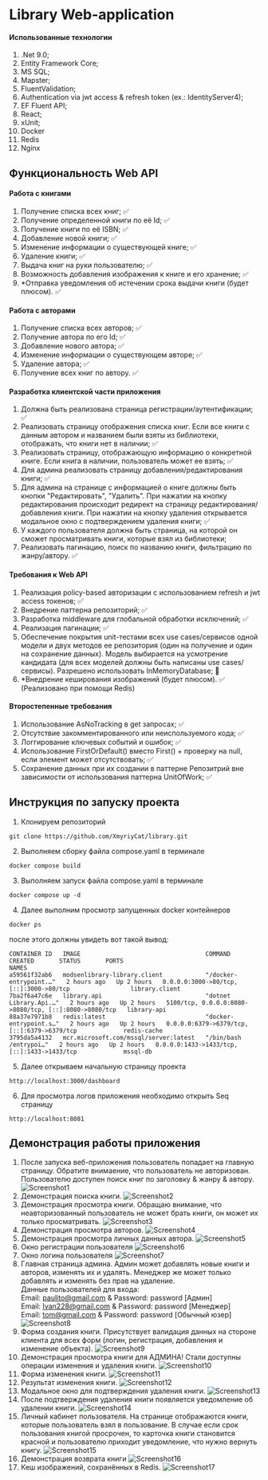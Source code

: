 # Library Web-application
#### Использованные технологии
1. .Net 9.0;
2. Entity Framework Core;
3. MS SQL;
4. Mapster;
5. FluentValidation;
6. Authentication via jwt access & refresh token (ex.: IdentityServer4);
7. EF Fluent API;
8. React;
9. xUnit;
10. Docker
11. Redis
12. Nginx

## Функциональность Web API
#### Работа с книгами
1. Получение списка всех книг; ✅
2. Получение определенной книги по её Id; ✅
3. Получение книги по её ISBN; ✅
4. Добавление новой книги; ✅
5. Изменение информации о существующей книге; ✅
6. Удаление книги; ✅
7. Выдача книг на руки пользователю; ✅
8. Возможность добавления изображения к книге и его хранение; ✅
9. *Отправка уведомления об истечении срока выдачи книги (будет плюсом). ✅

#### Работа с авторами
1. Получение списка всех авторов; ✅
2. Получение автора по его Id; ✅
3. Добавление нового автора; ✅
4. Изменение информации о существующем авторе; ✅
5. Удаление автора; ✅
6. Получение всех книг по автору. ✅

#### Разработка клиентской части приложения
1. Должна быть реализована страница регистрации/аутентификации; ✅
2. Реализовать страницу отображения списка книг. Если все книги с данным автором и названием были взяты из библиотеки, отображать, что книги нет в наличии; ✅
3. Реализовать страницу, отображающую информацию о конкретной книге. Если книга в наличии, пользователь может ее взять; ✅
4. Для админа реализовать страницу добавления/редактирования книги; ✅
5. Для админа на странице с информацией о книге должны быть кнопки "Редактировать", "Удалить". При нажатии на кнопку редактирования происходит редирект на страницу редактирования/добавления книги. При нажатии на кнопку удаления открывается модальное окно с подтверждением удаления книги; ✅
6. У каждого пользователя должна быть страница, на которой он сможет просматривать книги, которые взял из библиотеки;
7. Реализовать пагинацию, поиск по названию книги, фильтрацию по жанру/автору. ✅

#### Требования к Web API
1. Реализация policy-based авторизации с использованием refresh и jwt access токенов; ✅
2. Внедрение паттерна репозиторий; ✅
3. Разработка middleware для глобальной обработки исключений; ✅
4. Реализация пагинации; ✅
5. Обеспечение покрытия unit-тестами всех use cases/сервисов одной модели и двух методов ее репозитория (один на получение и один на сохранение данных). Модель выбирается на усмотрение кандидата (для всех моделей должны быть написаны use cases/сервисы). Разрешено использовать InMemoryDatabase; 🔁 
6. *Внедрение кеширования изображений (будет плюсом). ✅ (Реализовано  при помощи Redis)

#### Второстепенные требования
1. Использование AsNoTracking в get запросах; ✅
2. Отсутствие закомментированного или неиспользуемого кода; ✅
3. Логгирование ключевых событий и ошибок; ✅
4. Использование FirstOrDefault() вместо First() + проверку на null, если элемент может отсутствовать; ✅
5. Сохранение данных при их создании в паттерне Репозитрий вне зависимости от использования паттерна UnitOfWork; ✅

## Инструкция по запуску проекта
1. Клонируем репозиторий
```console
git clone https://github.com/XmyriyCat/library.git
```
2. Выполняем сборку файла compose.yaml в терминале
```console
docker compose build
```
3. Выполняем запуск файла compose.yaml в терминале
```console
docker compose up -d
```
4. Далее выполним просмотр запущенных docker контейнеров
```console
docker ps
```
после этого должны увидеть вот такой вывод:
```console
CONTAINER ID   IMAGE                                   COMMAND                  CREATED       STATUS       PORTS                                                   NAMES
a59561f32ab6   modsenlibrary-library.client            "/docker-entrypoint.…"   2 hours ago   Up 2 hours   0.0.0.0:3000->80/tcp, [::]:3000->80/tcp                 library.client
7ba2f6a47c6e   library.api                             "dotnet Library.Api.…"   2 hours ago   Up 2 hours   5100/tcp, 0.0.0.0:8080->8080/tcp, [::]:8080->8080/tcp   library-api
88a37e7971b8   redis:latest                            "docker-entrypoint.s…"   2 hours ago   Up 2 hours   0.0.0.0:6379->6379/tcp, [::]:6379->6379/tcp             redis-cache
3795da5a4132   mcr.microsoft.com/mssql/server:latest   "/bin/bash /entrypoi…"   2 hours ago   Up 2 hours   0.0.0.0:1433->1433/tcp, [::]:1433->1433/tcp             mssql-db
```
5. Далее открываем начальную страницу проекта
```
http://localhost:3000/dashboard
```
6. Для просмотра логов приложения необходимо открыть Seq страницу
```
http://localhost:8081
```
## Демонстрация работы приложения
1. После запуска веб-приложения пользователь попадает на главную страницу. Обратите внимаение, что пользователь не авторизован. Пользователю доступен поиск книг по заголовку & жанру & автору.
   ![Screenshot1](https://github.com/XmyriyCat/library/blob/feature/readme.images/Screenshot1.png)
2. Демонстрация поиска книги.
   ![Screenshot2](https://github.com/XmyriyCat/library/blob/feature/readme.images/Screenshot2.png)
3. Демонстрация просмотра книги. Обращаю внимание, что неавторизованный пользователь не может брать книги, он может их только просматривать.
   ![Screenshot3](https://github.com/XmyriyCat/library/blob/feature/readme.images/Screenshot3.png)
4. Демонстрация просмотра авторов.
   ![Screenshot4](https://github.com/XmyriyCat/library/blob/feature/readme.images/Screenshot4.png)
5. Демонстрация просмотра личных данных автора.
   ![Screenshot5](https://github.com/XmyriyCat/library/blob/feature/readme.images/Screenshot5.png)
6. Окно регистрации пользователя
   ![Screenshot6](https://github.com/XmyriyCat/library/blob/feature/readme.images/Screenshot6.png)
7. Окно логина пользователя
   ![Screenshot7](https://github.com/XmyriyCat/library/blob/feature/readme.images/Screenshot7.png)
8. Главная страница админа. Админ может добавлять новые книги и авторов, изменять их и удалять. Менеджер же может только добавлять и изменять без прав на удаление.<br />
   Данные пользователей для входа:<br />
   Email: paulito@gmail.com & Password: password [Админ]<br />
   Email: Ivan228@gmail.com & Password: password [Менеджер]<br />
   Email: tom@gmail.com & Password: password [Обычный юзер]<br />
   ![Screenshot8](https://github.com/XmyriyCat/library/blob/feature/readme.images/Screenshot8.png)
9. Форма создания книги. Присутствует валидация данных на стороне клиента для всех форм (логин, регистрация, добавления и изменение объекта).
   ![Screenshot9](https://github.com/XmyriyCat/library/blob/feature/readme.images/Screenshot9.png)
10. Демонстрация просмотра книги для АДМИНА! Стали доступны операции изменения и удаления книги.
   ![Screenshot10](https://github.com/XmyriyCat/library/blob/feature/readme.images/Screenshot10.png)
11. Форма изменения книги. 
   ![Screenshot11](https://github.com/XmyriyCat/library/blob/feature/readme.images/Screenshot11.png)
12. Результат изменения книги. 
   ![Screenshot12](https://github.com/XmyriyCat/library/blob/feature/readme.images/Screenshot12.png)
13. Модальное окно для подтверждения удаления книги. 
   ![Screenshot13](https://github.com/XmyriyCat/library/blob/feature/readme.images/Screenshot13.png)
14. После подтверждения удаления книги появляется уведомление об удалении книги. 
   ![Screenshot14](https://github.com/XmyriyCat/library/blob/feature/readme.images/Screenshot14.png)
15. Личный кабинет пользователя. На странице отображаются книги, которые пользователь взял в пользование. В случае если срок пользования книгой просрочен, то карточка книги становится красной и пользователю приходит уведомление, что нужно вернуть книгу.
   ![Screenshot15](https://github.com/XmyriyCat/library/blob/feature/readme.images/Screenshot15.png)
16. Демонстрация возврата книги 
   ![Screenshot16](https://github.com/XmyriyCat/library/blob/feature/readme.images/Screenshot16.png)
17. Кеш изображений, сохранённых в Redis. 
   ![Screenshot17](https://github.com/XmyriyCat/library/blob/feature/readme.images/Screenshot17.png)
